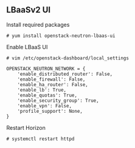 ## LBaaSv2 UI

Install required packages

```
# yum install openstack-neutron-lbaas-ui
```

Enable LBaaS UI

```
# vim /etc/openstack-dashboard/local_settings

OPENSTACK_NEUTRON_NETWORK = {
    'enable_distributed_router': False,
    'enable_firewall': False,
    'enable_ha_router': False,
    'enable_lb': True,
    'enable_quotas': True,
    'enable_security_group': True,
    'enable_vpn': False,
    'profile_support': None,
}
```

Restart Horizon

```
# systemctl restart httpd
```
